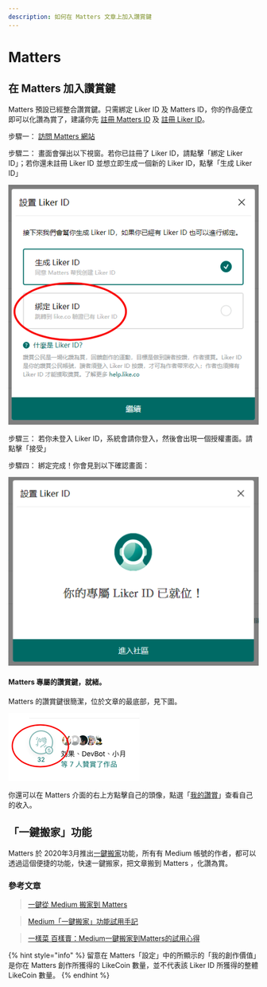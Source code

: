 ```yaml
---
description: 如何在 Matters 文章上加入讚賞鍵
---
```


# Matters

## 在 Matters 加入讚賞鍵

Matters 預設已經整合讚賞鍵。只需綁定 Liker ID 及 Matters ID，你的作品便立即可以化讚為賞了，建議你先 [註冊 Matters ID](https://matters.news/) 及 [註冊 Liker ID](https://docs.like.co/v/zh/user-guide/liker-id/how-to-register-a-liker-id)。

步驟一： [訪問 Matters 網站](https://matters.news/)

步驟二： 畫面會彈出以下視窗。若你已註冊了 Liker ID，請點擊「綁定 Liker ID」；若你還未註冊 Liker ID 並想立即生成一個新的 Liker ID，點擊「生成 Liker ID」

![](../../.gitbook/assets/matters-1.png)

步驟三： 若你未登入 Liker ID，系統會請你登入，然後會出現一個授權畫面。請點擊「接受」

步驟四： 綁定完成！你會見到以下確認畫面：

![](../../.gitbook/assets/matters-2.png)

#### Matters 專屬的讚賞鍵，就緒。

Matters 的讚賞鍵很簡潔，位於文章的最底部，見下圖。

![](../../.gitbook/assets/matters-3.png)

你還可以在 Matters 介面的右上方點擊自己的頭像，點選「[我的讚賞](https://matters.news/me/appreciations/received)」查看自己的收入。

## 「一鍵搬家」功能

Matters 於 2020年3月推出[一鍵搬家](https://matters.news/migration)功能，所有有 Medium 帳號的作者，都可以透過這個便捷的功能，快速一鍵搬家，把文章搬到 Matters ，化讚為賞。

### 參考文章

> [一鍵從 Medium 搬家到 Matters
](https://matters.news/@mingnhsu/%E4%B8%80%E9%8D%B5%E5%BE%9E-medium-%E6%90%AC%E5%AE%B6%E5%88%B0-matters-bafyreiggcgm7kn2el26rxsydny6obyklqlfo6rd3dphkc27olio4eqiyxi)

> [Medium「一鍵搬家」功能試用手記](https://matters.news/@fkh01/medium-%E4%B8%80%E9%8D%B5%E6%90%AC%E5%AE%B6-%E5%8A%9F%E8%83%BD%E8%A9%A6%E7%94%A8%E6%89%8B%E8%A8%98-bafyreigbozowkdvkn7hujosrwsgonjdyzhtohiunlkhsakmgxk2gr3og3a)

> [一樣菜 百樣賣：Medium一鍵搬家到Matters的試用心得
](https://matters.news/@islander/%E4%B8%80%E6%A8%A3%E8%8F%9C-%E7%99%BE%E6%A8%A3%E8%B3%A3-medium%E4%B8%80%E9%8D%B5%E6%90%AC%E5%AE%B6%E5%88%B0matters%E7%9A%84%E8%A9%A6%E7%94%A8%E5%BF%83%E5%BE%97-bafyreicoek6ybzguk3vwwtajuwt2dmxf5367qsahpgpstyp3sryu6wtfle)

{% hint style="info" %}
留意在 Matters「設定」中的所顯示的「我的創作價值」是你在 Matters 創作所獲得的 LikeCoin 數量，並不代表該 Liker ID 所獲得的整體 LikeCoin 數量。
{% endhint %}

